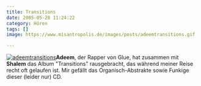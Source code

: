 ```yaml
---
title: Transitions
date: 2005-05-28 11:24:22
category: Hören
tags: []
image: https://www.misantropolis.de/images/posts/adeemtransitions.gif

---
```


[![](http://www.misantropolis.de/wp-content/uploads/2008/04/adeemtransitions.gif "adeemtransitions")](http://www.misantropolis.de/wp-content/uploads/2008/04/adeemtransitions.gif)**Adeem**, der Rapper von Glue, hat zusammen mit **Shalem** das Album "Transitions" rausgebracht, das während meiner Reise recht oft gelaufen ist. Mir gefällt das Organisch-Abstrakte sowie Funkige dieser (leider nur) CD.
